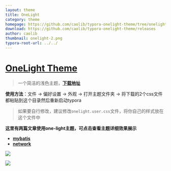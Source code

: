 ```yaml
---
layout: theme
title: OneLight
category: theme
homepage: https://github.com/caolib/typora-onelight-theme/tree/onelight
download: https://github.com/caolib/typora-onelight-theme/releases
author: caolib
thumbnail: onelight-2.png
typora-root-url: ../../
---
```


# [OneLight Theme](https://github.com/caolib/typora-onelight-theme/tree/onelight)


> 一个简洁的浅色主题，**[下载地址](https://github.com/caolib/theme.typora.io/releases)**

**使用方法**：文件 -> 偏好设置 -> 外观 -> 打开主题文件夹 -> 将下载的2个css文件都粘贴到这个目录然后重新启动typora 

> 如果要自行修改，建议修改`onelight.user.css`文件，将你自己的样式放在这个文件中

**这里有两篇文章使用one-light主题，可点击查看主题详细效果展示**
- **[mybatis](https://htmlpreview.github.io/?https://github.com/caolib/note/blob/master/mb.html)**
- **[network](https://htmlpreview.github.io/?https://github.com/caolib/note/blob/master/network.html)**

![](https://s2.loli.net/2024/09/05/AMX2dquwQBDECk3.png)

![](https://s2.loli.net/2024/09/05/RVQpzvDcf9iE5Y6.png)
